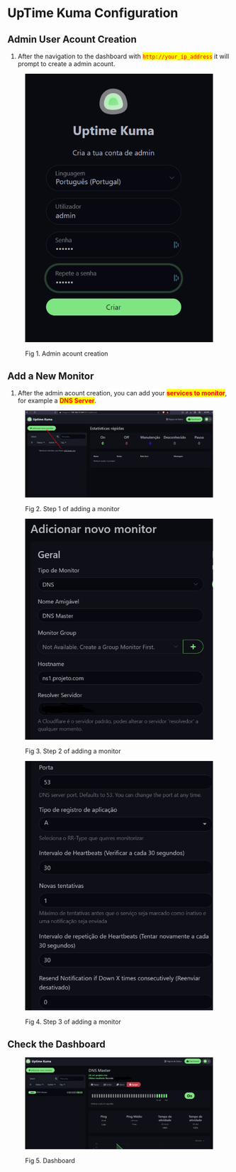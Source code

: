 # UpTime Kuma Configuration

## Admin User Acount Creation

1. After the navigation to the dashboard with <mark style="color:red;">`http://your_ip_address`</mark> it will prompt to create a admin acount.

<figure><img src=".gitbook/assets/1.png" alt=""><figcaption><p>Fig 1. Admin acount creation</p></figcaption></figure>

## Add a New Monitor

1. After the admin acount creation, you can add your <mark style="color:red;">**services to monitor**</mark>, for example a <mark style="color:red;">**DNS Server**</mark>.

<div>

<figure><img src=".gitbook/assets/2.png" alt=""><figcaption><p>Fig 2. Step 1 of adding a monitor</p></figcaption></figure>

 

<figure><img src=".gitbook/assets/3.png" alt=""><figcaption><p>Fig 3. Step 2 of adding a monitor</p></figcaption></figure>

 

<figure><img src=".gitbook/assets/4.png" alt=""><figcaption><p>Fig 4. Step 3 of adding a monitor</p></figcaption></figure>

</div>

## Check the Dashboard

<figure><img src=".gitbook/assets/5.png" alt=""><figcaption><p>Fig 5. Dashboard</p></figcaption></figure>
